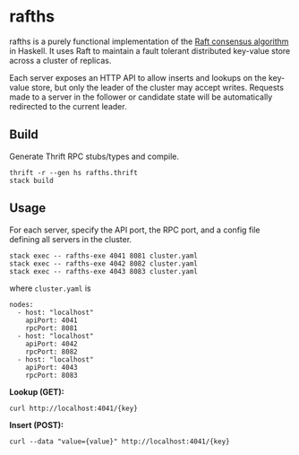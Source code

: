 # rafths

rafths is a purely functional implementation of the [Raft consensus algorithm](https://raft.github.io) in Haskell. It uses Raft to maintain a fault tolerant distributed key-value store across a cluster of replicas. 

Each server exposes an HTTP API to allow inserts and lookups on the key-value store, but only the leader of the cluster may accept writes. Requests made to a server in the follower or candidate state will be automatically redirected to the current leader.

## Build
Generate Thrift RPC stubs/types and compile.
```
thrift -r --gen hs rafths.thrift
stack build
```

## Usage
For each server, specify the API port, the RPC port, and a config file defining all servers in the cluster.
```
stack exec -- rafths-exe 4041 8081 cluster.yaml
stack exec -- rafths-exe 4042 8082 cluster.yaml
stack exec -- rafths-exe 4043 8083 cluster.yaml
```

where `cluster.yaml` is
```
nodes:
  - host: "localhost"
    apiPort: 4041
    rpcPort: 8081
  - host: "localhost"
    apiPort: 4042
    rpcPort: 8082
  - host: "localhost"
    apiPort: 4043
    rpcPort: 8083
```

**Lookup (GET):** 

`curl http://localhost:4041/{key}`

**Insert (POST):**

`curl --data "value={value}" http://localhost:4041/{key}`
